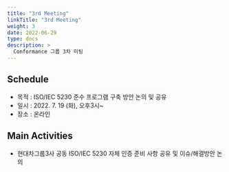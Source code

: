 ```yaml
---
title: "3rd Meeting"
linkTitle: "3rd Meeting"
weight: 3
date: 2022-06-29
type: docs
description: >
  Conformance 그룹 3차 미팅
---
```


## Schedule

* 목적 : ISO/IEC 5230 준수 프로그램 구축 방안 논의 및 공유
* 일시 : 2022. 7. 19 (화), 오후3시~
* 장소 : 온라인

## Main Activities
* 현대차그룹3사 공동 ISO/IEC 5230 자체 인증 준비 사항 공유 및 이슈/해결방안 논의

